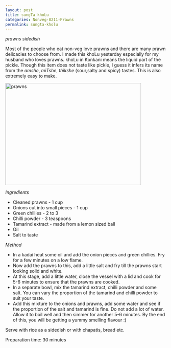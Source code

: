 ```yaml
---
layout: post
title: sungTa khoLu
categories: Nonveg-8211-Prawns
permalink: sungta-kholu
---
```


_prawns sidedish_

Most of the people who eat non-veg love prawns and there are many prawn delicacies to choose from. I made this khoLu yesterday especially for my husband who loves prawns. 
khoLu in Konkani  means the liquid part of the pickle. Though this item does not taste like pickle, I guess it infers its name from the _amshe_, _miTshe_, _thikshe_  (sour,salty and spicy) tastes. This is also extremely easy to make.


<a href="http://www.flickr.com/photos/78806762@N00/2150617505/" title="prawns by nayan_pradeep, on Flickr"><img src="http://farm3.static.flickr.com/2188/2150617505_d94b2b1140_o.jpg" width="425" height="319" alt="prawns" /></a>

_Ingredients_

* Cleaned prawns - 1 cup
* Onions cut into small pieces - 1 cup
* Green chillies - 2 to 3
* Chilli powder - 3 teaspoons
* Tamarind extract - made from a lemon sized ball
* Oil
* Salt to taste

_Method_

* In a kadai heat some oil and add the onion pieces and green chillies. Fry for a few minutes on a low flame.
* Now add the prawns to this, add a little salt and fry till the prawns start looking solid and white.
* At this stage, add a little water, close the vessel with a lid and cook for 5-6 minutes to ensure that the prawns are cooked.
* In a separate bowl, mix the tamarind extract, chilli powder and some salt. You can vary the proportion of the tamarind and chilli powder to suit your taste.
* Add this mixture to the onions and prawns, add some water and see if the proportion of the salt and tamarind is fine. Do not add a lot of water. Allow it to boil well and then simmer for another 5-6 minutes. By the end of this, you will be getting a yummy smelling flavour :)

Serve with rice as a sidedish or with chapatis, bread etc.

Preparation time: 30 minutes
